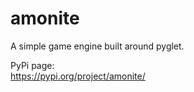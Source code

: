 # amonite
A simple game engine built around pyglet.</br>

PyPi page:</br>
https://pypi.org/project/amonite/
